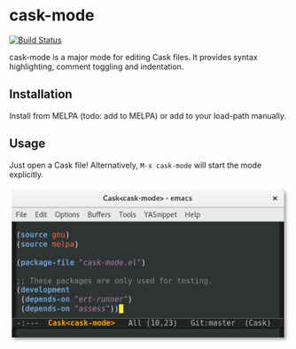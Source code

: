 # cask-mode

[![Build Status](https://travis-ci.org/Wilfred/cask-mode.svg?branch=master)](https://travis-ci.org/Wilfred/cask-mode)

cask-mode is a major mode for editing Cask files. It provides syntax
highlighting, comment toggling and indentation.

## Installation

Install from MELPA (todo: add to MELPA) or add to your load-path
manually.

## Usage

Just open a Cask file! Alternatively, `M-x cask-mode` will start the
mode explicitly.

![screenshot](screenshot.png)

